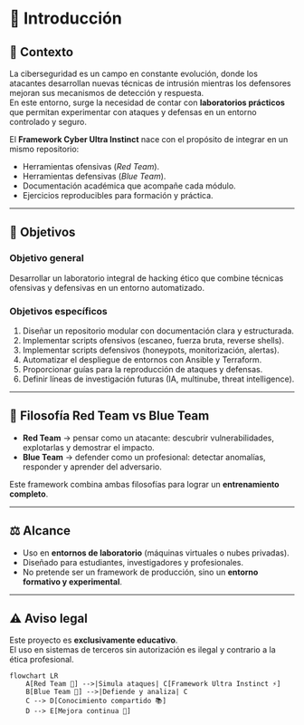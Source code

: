 # 📘 Introducción

## 🔎 Contexto
La ciberseguridad es un campo en constante evolución, donde los atacantes desarrollan nuevas técnicas de intrusión mientras los defensores mejoran sus mecanismos de detección y respuesta.  
En este entorno, surge la necesidad de contar con **laboratorios prácticos** que permitan experimentar con ataques y defensas en un entorno controlado y seguro.

El **Framework Cyber Ultra Instinct** nace con el propósito de integrar en un mismo repositorio:
- Herramientas ofensivas (*Red Team*).
- Herramientas defensivas (*Blue Team*).
- Documentación académica que acompañe cada módulo.
- Ejercicios reproducibles para formación y práctica.

---

## 🎯 Objetivos

### Objetivo general
Desarrollar un laboratorio integral de hacking ético que combine técnicas ofensivas y defensivas en un entorno automatizado.

### Objetivos específicos
1. Diseñar un repositorio modular con documentación clara y estructurada.
2. Implementar scripts ofensivos (escaneo, fuerza bruta, reverse shells).
3. Implementar scripts defensivos (honeypots, monitorización, alertas).
4. Automatizar el despliegue de entornos con Ansible y Terraform.
5. Proporcionar guías para la reproducción de ataques y defensas.
6. Definir líneas de investigación futuras (IA, multinube, threat intelligence).

---

## 🧩 Filosofía Red Team vs Blue Team
- **Red Team** → pensar como un atacante: descubrir vulnerabilidades, explotarlas y demostrar el impacto.  
- **Blue Team** → defender como un profesional: detectar anomalías, responder y aprender del adversario.  

Este framework combina ambas filosofías para lograr un **entrenamiento completo**.

---

## ⚖️ Alcance
- Uso en **entornos de laboratorio** (máquinas virtuales o nubes privadas).  
- Diseñado para estudiantes, investigadores y profesionales.  
- No pretende ser un framework de producción, sino un **entorno formativo y experimental**.

---

## ⚠️ Aviso legal
Este proyecto es **exclusivamente educativo**.  
El uso en sistemas de terceros sin autorización es ilegal y contrario a la ética profesional.

```mermaid
flowchart LR
    A[Red Team 🔴] -->|Simula ataques| C[Framework Ultra Instinct ⚡]
    B[Blue Team 🔵] -->|Defiende y analiza| C
    C --> D[Conocimiento compartido 📚]
    D --> E[Mejora continua 🚀]
```
